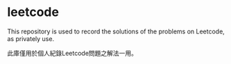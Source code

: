 # leetcode
This repository is used to record the solutions of the problems on Leetcode, as privately use.

此庫僅用於個人紀錄Leetcode問題之解法一用。
